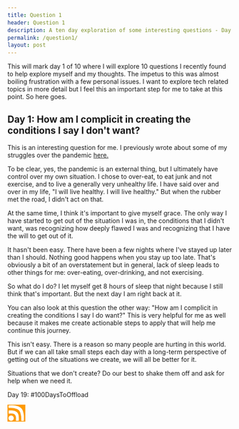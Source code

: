 ```yaml
---
title: Question 1
header: Question 1
description: A ten day exploration of some interesting questions - Day 1
permalink: /question1/
layout: post
---
```


This will mark day 1 of 10 where I will explore 10 questions I recently found to help
explore myself and my thoughts. The impetus to this was almost boiling frustration with
a few personal issues. I want to explore tech related topics in more detail but I feel this
an important step for me to take at this point. So here goes.

<h2> Day 1: How am I complicit in creating the conditions I say I don't want? </h2>

This is an interesting question for me. I previously wrote about some of my struggles over the
pandemic <a href="https://rmooreblog.netlify.app/covid/">here.</a>

To be clear, yes, the pandemic is an external thing, but I ultimately have control over my own situation. I chose to over-eat, to eat junk and not exercise, and to live a generally very unhealthy life. I have said over and over in my life, "I will live healthy. I will live healthy." But when the rubber met the road, I didn't act on that.

At the same time, I think it's important to give myself grace. The only way I have started to get out of the situation I was in, the conditions that I didn't want, was recognizing how deeply flawed I was
and recognizing that I have the will to get out of it.

It hasn't been easy. There have been a few nights where I've stayed up later than I should. Nothing good happens when you stay up too late. That's obviously a bit of an overstatement but in general, lack of sleep leads to other things for me: over-eating, over-drinking, and not exercising.

So what do I do? I let myself get 8 hours of sleep that night because I still think that's important. But the next day I am right back at it.

You can also look at this question the other way: "How am I complicit in creating the conditions I say I do want?" This is very helpful for me as well because it makes me create actionable steps to apply that will help me continue this journey.

This isn't easy. There is a reason so many people are hurting in this world. But if we can all take small steps each day with a long-term perspective of getting out of the situations we create, we will all be better for it.

Situations that we don't create? Do our best to shake them off and ask for help when we need it.

Day 19: #100DaysToOffload

<a href="https://rmooreblog.netlify.app/feed.xml"><img src="/assets/images/rss_feed.jpg" style="opacity:1;" width="40"/></a>
